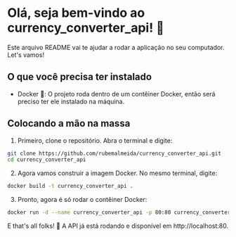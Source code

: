 # Olá, seja bem-vindo ao currency_converter_api! 🚀

Este arquivo README vai te ajudar a rodar a aplicação no seu computador. Let's vamos!

## O que você precisa ter instalado
- Docker 🐳: O projeto roda dentro de um contêiner Docker, então será preciso ter ele instalado na máquina.

## Colocando a mão na massa

1. Primeiro, clone o repositório. Abra o terminal e digite:
```bash
git clone https://github.com/rubemalmeida/currency_converter_api.git
cd currency_converter_api
```

2. Agora vamos construir a imagem Docker. No mesmo terminal, digite:
```bash
docker build -t currency_converter_api .
```

3. Pronto, agora é só rodar o contêiner Docker:
```bash
docker run -d --name currency_converter_api -p 80:80 currency_converter_api
```

E that's all folks! 🎉 A API já está rodando e disponível em http://localhost:80.

